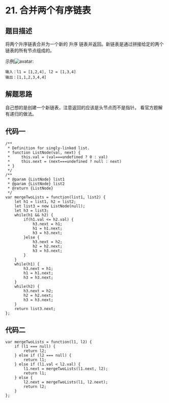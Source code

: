 # 21. 合并两个有序链表

## 题目描述
将两个升序链表合并为一个新的 升序 链表并返回。新链表是通过拼接给定的两个链表的所有节点组成的。 

示例![avatar](https://assets.leetcode.com/uploads/2020/10/03/merge_ex1.jpg):
```
输入：l1 = [1,2,4], l2 = [1,3,4]
输出：[1,1,2,3,4,4]
```

## 解题思路
自己想的是创建一个新链表，注意返回的应该是头节点而不是指针。
看官方题解有递归的做法。

## 代码一
```
/**
 * Definition for singly-linked list.
 * function ListNode(val, next) {
 *     this.val = (val===undefined ? 0 : val)
 *     this.next = (next===undefined ? null : next)
 * }
 */
/**
 * @param {ListNode} list1
 * @param {ListNode} list2
 * @return {ListNode}
 */
var mergeTwoLists = function(list1, list2) {
    let h1 = list1, h2 = list2;
    let list3 = new ListNode(null);
    let h3 = list3;
    while(h1 && h2) {
        if(h1.val <= h2.val) {
            h3.next = h1;
            h1 = h1.next;
            h3 = h3.next;
        }else {
            h3.next = h2;
            h2 = h2.next;
            h3 = h3.next;
        }
    }
    while(h1) {
        h3.next = h1;
        h1 = h1.next;
        h3 = h3.next;
    }
    while(h2) {
        h3.next = h2;
        h2 = h2.next;
        h3 = h3.next;
    }
    return list3.next;
};
```

## 代码二
```
var mergeTwoLists = function(l1, l2) {
    if (l1 === null) {
        return l2;
    } else if (l2 === null) {
        return l1;
    } else if (l1.val < l2.val) {
        l1.next = mergeTwoLists(l1.next, l2);
        return l1;
    } else {
        l2.next = mergeTwoLists(l1, l2.next);
        return l2;
    }
};
```